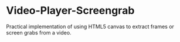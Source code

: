 # Video-Player-Screengrab
Practical implementation of using HTML5 canvas to extract frames or screen grabs from a video. 
